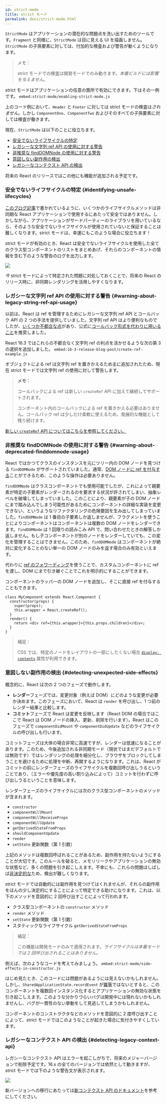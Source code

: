 ```yaml
---
id: strict-mode
title: strict モード
permalink: docs/strict-mode.html
---
```


`StrictMode` はアプリケーションの潜在的な問題点を洗い出すためのツールです。`Fragment` と同様に、`StrictMode` は目に見える UI を描画しません。`StrictMode` の子孫要素に対しては、付加的な検査および警告が動くようになります。

> メモ：
>
> strict モードでの検査は開発モードでのみ動きます。_本番ビルドには影響を与えません_。

strict モードはアプリケーションの任意の箇所で有効にできます。下はその一例です。
`embed:strict-mode/enabling-strict-mode.js`

上のコード例において、`Header` と `Footer` に対しては strict モードの検査は*されません*。しかし `ComponentOne`、`ComponentTwo` およびそのすべての子孫要素に対しては検査が働きます。

現在、`StrictMode` は以下のことに役立ちます。
* [安全でないライフサイクルの特定](#identifying-unsafe-lifecycles)
* [レガシーな文字列 ref API の使用に対する警告](#warning-about-legacy-string-ref-api-usage)
* [非推奨な findDOMNode の使用に対する警告](#warning-about-deprecated-finddomnode-usage)
* [意図しない副作用の検出](#detecting-unexpected-side-effects)
* [レガシーなコンテクスト API の検出](#detecting-legacy-context-api)

将来の React のリリースではこの他にも機能が追加される予定です。

### 安全でないライフサイクルの特定 {#identifying-unsafe-lifecycles}

[このブログ記事](/blog/2018/03/27/update-on-async-rendering.html)で書かれているように、いくつかのライフサイクルメソッドは非同期な React アプリケーションで使用するにあたって安全ではありません。しかしながら、アプリケーションがサードパーティーのライブラリを用いているなら、そのような安全でないライフサイクルが使用されていないと保証することは難しくなります。strict モードは、幸運にもこのような場合に役立ちます！

strict モードが有効のとき、React は安全でないライフサイクルを使用した全てのクラス型コンポーネントのリストをまとめあげ、それらのコンポーネントの情報を含む下のような警告のログを出力します。

![](../images/blog/strict-mode-unsafe-lifecycles-warning.png)

_今_ strict モードによって特定された問題に対処しておくことで、将来の React のリリース時に、非同期レンダリングを活用しやすくなります。

### レガシーな文字列 ref API の使用に対する警告 {#warning-about-legacy-string-ref-api-usage}

以前は、React は ref を管理するためにレガシーな文字列 ref API とコールバック API の 2 つの手法を提供していました。文字列 ref API はより便利なものでしたが、[いくつか不都合な点](https://github.com/facebook/react/issues/1373)があり、公式に[コールバック形式を代わりに用いること](/docs/refs-and-the-dom.html#legacy-api-string-refs)を推奨しました。

React 16.3 ではこれらの不都合なく文字列 ref の利点を活かせるような次の第 3 の選択を追加しました。
`embed:16-3-release-blog-post/create-ref-example.js`

オブジェクトによる ref は文字列 ref を置きかえるため主に追加されたため、現在 strict モードでは文字列 ref の使用に対して警告します。

> **メモ：**
>
> コールバックによる ref は新しい `createRef` API に加えて継続してサポートされます。
>
> コンポーネント内のコールバックによる ref を置きかえる必要はありません。コールバック ref は少しだけ柔軟に使えるため、発展的な機能として残り続けます。

[新しい `createRef` API についてはこちらを参照してください。](/docs/refs-and-the-dom.html)

### 非推奨な findDOMNode の使用に対する警告 {#warning-about-deprecated-finddomnode-usage}

React ではかつてクラスのインスタンスを元にツリー内の DOM ノードを見つける `findDOMNode` がサポートされていました。通常、[DOM ノードに ref を付与する](/docs/refs-and-the-dom.html#creating-refs)ことができるため、このような操作は必要ありません。

`findDOMNode` はクラスコンポーネントでも使用可能でしたが、これによって親要素が特定の子要素がレンダーされるのを要求する状況が許されてしまい、抽象レベルを破壊してしまっていました。このことにより、親要素が子の DOM ノードにまで踏み込んでしまう可能性があるためにコンポーネントの詳細な実装を変更できない、というようなリファクタリングの危険要因を生み出してしまっていました。`findDOMNode` は 1 番目の子要素しか返しませんが、フラグメントを使うことによりコンポーネントはコンポーネントは複数の DOM ノードをレンダーできます。`findDOMNode` は 1 回限りの読みこみ API で、問い合わせたときの解答しか返しません。もし子コンポーネントが別のノードをレンダーしていても、この変化を管理することはできません。このため、`findDOMNode` はコンポーネントが絶対に変化することのない単一の DOM ノードのみを返す場合のみ有効といえます。

代わりに [ref のフォワーディング](/docs/forwarding-refs.html#forwarding-refs-to-dom-components)を使うことで、カスタムコンポーネントに ref を渡し、DOM にまで引き継ぐことでこれを明示的にすることができます。

コンポーネントのラッパーの DOM ノードを追加し、そこに直接 ref を付与することもできます。

```javascript{4,7}
class MyComponent extends React.Component {
  constructor(props) {
    super(props);
    this.wrapper = React.createRef();
  }
  render() {
    return <div ref={this.wrapper}>{this.props.children}</div>;
  }
}
```

> 補足：
>
> CSS では、特定のノードをレイアウトの一部にしたくない場合 [`display: contents`](https://developer.mozilla.org/en-US/docs/Web/CSS/display#display_contents) 属性が利用できます。

### 意図しない副作用の検出 {#detecting-unexpected-side-effects}

概念的に、React は次の 2 つのフェーズで動作します。
* **レンダー**フェーズでは、変更対象（例えば DOM）にどのような変更が必要か決めます。このフェーズにおいて、React は `render` を呼び出し、1 つ前のレンダー結果と比較します。
* **コミット**フェーズで React は変更を反映します（React DOM の場合ではここで React は DOM ノードの挿入、更新、削除を行います）。React はこのフェーズで `componentDidMount` や `componentDidUpdate` などのライフサイクルの呼び出しも行います。

コミットフェーズは大体の場合非常に高速ですが、レンダーは低速になることがあります。このため、今後追加される非同期モード（現状ではまだデフォルトでは無効です）ではレンダリングの処理を細分化し、ブラウザをブロックしてしまうことを避けるために処理を中断、再開するようになります。これは、React がコミットの前にレンダーフェーズのライフサイクルを複数回呼び出しうるということであり、（エラーや優先度の高い割り込みによって）コミットを行わずに呼び出しうるということを意味します。

レンダーフェーズのライフサイクルには次のクラス型コンポーネントのメソッドが含まれます。
* `constructor`
* `componentWillMount`
* `componentWillReceiveProps`
* `componentWillUpdate`
* `getDerivedStateFromProps`
* `shouldComponentUpdate`
* `render`
* `setState` 更新関数（第 1 引数）

上記のメソッドは複数回呼ばれることがあるため、副作用を持たないようにすることが大切です。このルールを破ると、メモリリークやアプリケーションの無効な状態など、多くの問題を引き起こしえます。不幸にも、これらの問題はしばしば[非決定的な](https://en.wikipedia.org/wiki/Deterministic_algorithm)ため、検出が難しくなります。

strict モードでは自動的には副作用を見つけてはくれませんが、それらの副作用をほんの少し決定的にすることによって特定できる助けになります。これは、以下のメソッドを意図的に 2 回呼び出すことによって行われます。

* クラス型コンポーネントの `constructor` メソッド
* `render` メソッド
* `setState` 更新関数（第 1 引数）
* スタティックなライフサイクル `getDerivedStateFromProps`

> 補足：
>
> この機能は開発モードのみで適用されます。_ライフサイクルは本番モードでは 2 回呼び出されることはありません。_

例えば、次のようなコードを考えてみましょう。
`embed:strict-mode/side-effects-in-constructor.js`

はじめ見たとき、このコードには問題があるようには見えないかもしれません。しかし、`SharedApplicationState.recordEvent` が[冪等](https://en.wikipedia.org/wiki/Idempotence#Computer_science_meaning)ではないとすると、このコンポーネントを複数回インスタンス化するとアプリケーションの無効な状態を引き起こしえます。このような分かりづらいバグは開発中には現れないかもしれませんし、バグが一貫性のない挙動をして見逃してしまうかもしれません。

コンポーネントのコンストラクタなどのメソッドを意図的に 2 度呼び出すことによって、strict モードではこのようなことが起きた場合に気付きやすくしています。

### レガシーなコンテクスト API の検出 {#detecting-legacy-context-api}

レガシーなコンテクスト API はエラーを起こしがちで、将来のメジャーバージョンで削除予定です。16.x の全てのバージョンでは依然として動きますが、strict モードでは下のような警告文が表示されます。

![](../images/blog/warn-legacy-context-in-strict-mode.png)

新バージョンへの移行にあたっては[新コンテクスト API のドキュメント](/docs/context.html)を参考にしてください。
